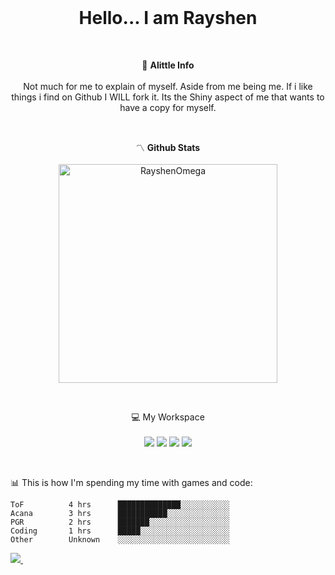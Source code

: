 <br />

<h1 align='center'>
  Hello... I am Rayshen
</h1><br/>

<p align='center'>
  💮 <b>Alittle Info</b><br/><br/>
  Not much for me to explain of myself. Aside from me being me.
  If i like things i find on Github I WILL fork it. Its the Shiny aspect of me that wants to have a copy for myself.
</p><br/>

<p align='center'>
  〽️ <b>Github Stats</b><br/><br/>
<img src="https://github-readme-stats.vercel.app/api?username=RayshenOmega&show_icons=true&theme=monokai" alt="RayshenOmega" width="350" /> </p>
</p><br/>

<p align='center'>
  💻 My Workspace<br/><br/>
  <img src="https://img.shields.io/badge/Windows-11-blue" />
  <img src="https://img.shields.io/badge/AMD-Threadripper%203990X-red" />
  <img src="https://img.shields.io/badge/AMD-RX%206900%20XT-red" />
  <img src="https://img.shields.io/badge/RAM-256GB-success" />
</p><br/>


📊 This is how I'm spending my time with games and code:
<!--START_SECTION:waka-->

```text
ToF          4 hrs      ██████████████░░░░░░░░░░░
Acana        3 hrs      ███████████░░░░░░░░░░░░░░
PGR          2 hrs      ███████░░░░░░░░░░░░░░░░░░
Coding       1 hrs      █████░░░░░░░░░░░░░░░░░░░░
Other        Unknown    ░░░░░░░░░░░░░░░░░░░░░░░░░
```

<!--END_SECTION:waka-->
<p align='left'>
    <a href="https://github.com/Rekuiemu">
      <img src="https://visitor-badge.glitch.me/badge?page_id=Rekuiemu.Rekuiemu" />
    </a>&nbsp;&nbsp;
</p><br/>
